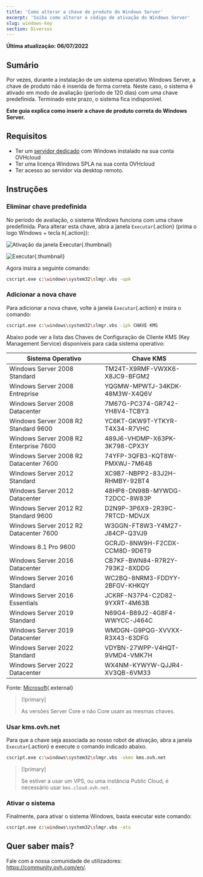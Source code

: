 ```yaml
---
title: 'Como alterar a chave de produto do Windows Server'
excerpt: 'Saiba como alterar o código de ativação do Windows Server'
slug: windows-key
section: Diversos
---
```


**Última atualização: 06/07/2022**

## Sumário

Por vezes, durante a instalação de um sistema operativo Windows Server, a chave de produto não é inserida de forma correta. Neste caso, o sistema é ativado em modo de avaliação (período de 120 dias) com uma chave predefinida. Terminado este prazo, o sistema fica indisponível.

**Este guia explica como inserir a chave de produto correta do Windows Server.**


## Requisitos

- Ter um [servidor dedicado](https://www.ovhcloud.com/pt/bare-metal/os/server-windows/) com Windows instalado na sua conta OVHcloud
- Ter uma licença Windows SPLA na sua conta OVHcloud
- Ter acesso ao servidor via desktop remoto.


## Instruções

### Eliminar chave predefinida

No período de avaliação, o sistema Windows funciona com uma chave predefinida. Para alterar esta chave, abra a janela `Executar`{.action} (prima o logo Windows + tecla `R`{.action}):

![Ativação da janela Executar](images/executer.png){.thumbnail}


![Executar](images/executer2.png){.thumbnail}

Agora insira a seguinte comando:

```bash
cscript.exe c:\windows\system32\slmgr.vbs -upk
```

### Adicionar a nova chave

Para adicionar a nova chave, volte à janela `Executar`{.action} e insira o comando:

```bash
cscript.exe c:\windows\system32\slmgr.vbs -ipk CHAVE KMS
```

Abaixo pode ver a lista das Chaves de Configuração de Cliente KMS (Key Management Service) disponíveis para cada sistema operativo:

|Sistema Operativo|Chave KMS|
|---|---|
|Windows Server 2008 Standard|TM24T-X9RMF-VWXK6-X8JC9-BFGM2|
|Windows Server 2008 Entreprise|YQGMW-MPWTJ-34KDK-48M3W-X4Q6V|
|Windows Server 2008 Datacenter|7M67G-PC374-GR742-YH8V4-TCBY3|
|Windows Server 2008 R2 Standard 9600|YC6KT-GKW9T-YTKYR-T4X34-R7VHC|
|Windows Server 2008 R2 Enterprise 7600|489J6-VHDMP-X63PK-3K798-CPX3Y|
|Windows Server 2008 R2 Datacenter 7600|74YFP-3QFB3-KQT8W-PMXWJ-7M648|
|Windows Server 2012 Standard|XC9B7-NBPP2-83J2H-RHMBY-92BT4|
|Windows Server 2012 Datacenter|48HP8-DN98B-MYWDG-T2DCC-8W83P|
|Windows Server 2012 R2 Standard 9600|D2N9P-3P6X9-2R39C-7RTCD-MDVJX|
|Windows Server 2012 R2 Datacenter 7600|W3GGN-FT8W3-Y4M27-J84CP-Q3VJ9|
|Windows 8.1 Pro 9600|GCRJD-8NW9H-F2CDX-CCM8D-9D6T9|
|Windows Server 2016 Datacenter|CB7KF-BWN84-R7R2Y-793K2-8XDDG|
|Windows Server 2016 Standard|WC2BQ-8NRM3-FDDYY-2BFGV-KHKQY|
|Windows Server 2016 Essentials|JCKRF-N37P4-C2D82-9YXRT-4M63B|
|Windows Server 2019 Standard|N69G4-B89J2-4G8F4-WWYCC-J464C|
|Windows Server 2019 Datacenter|WMDGN-G9PQG-XVVXX-R3X43-63DFG|
|Windows Server 2022 Standard|VDYBN-27WPP-V4HQT-9VMD4-VMK7H|
|Windows Server 2022 Datacenter|WX4NM-KYWYW-QJJR4-XV3QB-6VM33|

Fonte: [Microsoft](https://docs.microsoft.com/pt-pt/windows-server/get-started/kmsclientkeys){.external}


> [!primary]
>
> As versões Server Core e não Core usam as mesmas chaves.
> 


### Usar kms.ovh.net

Para que a chave seja associada ao nosso robot de ativação, abra a janela `Executar`{.action} e execute o comando indicado abaixo.

```bash
cscript.exe c:\windows\system32\slmgr.vbs -skms kms.ovh.net
```

> [!primary]
>
> Se estiver a usar um VPS, ou uma instância Public Cloud, é necessário usar `kms.cloud.ovh.net`.
> 

### Ativar o sistema

Finalmente, para ativar o sistema Windows, basta executar este comando:

```bash
cscript.exe c:\windows\system32\slmgr.vbs -ato
```

## Quer saber mais?

Fale com a nossa comunidade de utilizadores: <https://community.ovh.com/en/>.